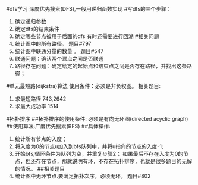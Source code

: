 #dfs学习
深度优先搜索(DFS),一般用递归函数实现
#写dfs的三个步骤：
1. 确定递归参数
2. 确定dfs的结束条件
3. 确定哪些节点被用于后面的dfs
有时还需要进行回溯
#相关问题
1. 统计图中的所有路径。
题目#797
2. 统计图中联通分量的数量 。
题目#547
3. 联通问题：确认两个顶点之间是否联通
4. 路径存在问题：确定给定的起始点和结束点之间是否存在路径，并找出这条路径；

#单元最短路(dijkstra)算法
使用条件：必须是非负权图。
相关题目:
1. 求最短路径
	743,2642
2. 求最大成功率
	1514

#拓扑排序
##拓扑排序的使用条件:
必须是有向无环图(directed acyclic graph)
##使用算法:广度优先搜索(BFS)
##具体操作:
1. 统计所有节点的入度；
2. 将入度为0的节点u加入到bfs队列中，并将u指向的节点的入度-1;
3. 开始bfs,循环条件为队列为空，并重复步骤2；
如果最后不存在入度为0的节点，但还存在节点，那就说明有环，不存在拓扑排序，也就是很多题目的无解的情况。
##相关题目
1. 统计图中无环节点.要满足拓扑次序，必须无环。
题目#802
